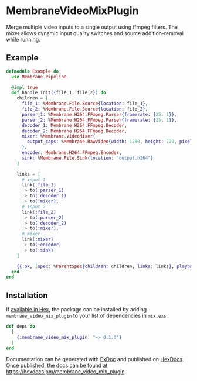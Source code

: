 # MembraneVideoMixPlugin

Merge multiple video inputs to a single output using ffmpeg filters.
The mixer allows dynamic input quality switches and source addition-removal while running.

## Example

```elixir
defmodule Example do
  use Membrane.Pipeline

  @impl true
  def handle_init({file_1, file_2}) do
    children = [
      file_1: %Membrane.File.Source{location: file_1},
      file_2: %Membrane.File.Source{location: file_2},
      parser_1: %Membrane.H264.FFmpeg.Parser{framerate: {25, 1}},
      parser_2: %Membrane.H264.FFmpeg.Parser{framerate: {25, 1}},
      decoder_1: Membrane.H264.FFmpeg.Decoder,
      decoder_2: Membrane.H264.FFmpeg.Decoder,
      mixer: %Membrane.VideoMixer{
        output_caps: %Membrane.RawVideo{width: 1280, height: 720, pixel_format: :I420, framerate: {25, 1}, aligned: true}
      },
      encoder: Membrane.H264.FFmpeg.Encoder,
      sink: %Membrane.File.Sink{location: "output.h264"}
    ]

    links = [
      # input 1
      link(:file_1)
      |> to(:parser_1)
      |> to(:decoder_1)
      |> to(:mixer),
      # input 2
      link(:file_2)
      |> to(:parser_2)
      |> to(:decoder_2)
      |> to(:mixer),
      # mixer
      link(:mixer)
      |> to(:encoder)
      |> to(:sink)
    ]

    {{:ok, [spec: %ParentSpec{children: children, links: links}, playback: :playing]}, %{}}
  end
end
```

## Installation

If [available in Hex](https://hex.pm/docs/publish), the package can be installed
by adding `membrane_video_mix_plugin` to your list of dependencies in `mix.exs`:

```elixir
def deps do
  [
    {:membrane_video_mix_plugin, "~> 0.1.0"}
  ]
end
```

Documentation can be generated with [ExDoc](https://github.com/elixir-lang/ex_doc)
and published on [HexDocs](https://hexdocs.pm). Once published, the docs can
be found at <https://hexdocs.pm/membrane_video_mix_plugin>.